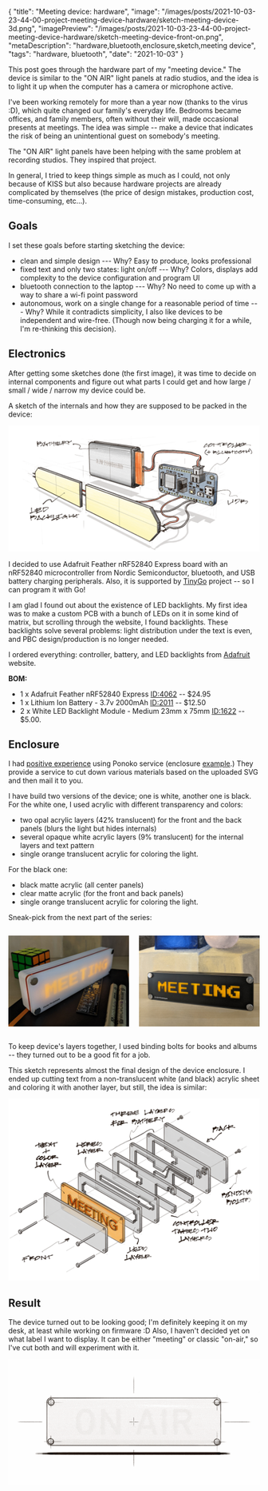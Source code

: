 {
    "title": "Meeting device: hardware",
    "image": "/images/posts/2021-10-03-23-44-00-project-meeting-device-hardware/sketch-meeting-device-3d.png",
    "imagePreview": "/images/posts/2021-10-03-23-44-00-project-meeting-device-hardware/sketch-meeting-device-front-on.png",
    "metaDescription": "hardware,bluetooth,enclosure,sketch,meeting device",
    "tags": "hardware, bluetooth",
    "date": "2021-10-03"
}

<!-- preview -->

This post goes through the hardware part of my "meeting device."
The device is similar to the "ON AIR" light panels at radio studios, and the idea is to light it up when the computer has a camera or microphone active.

<!-- /preview -->

I've been working remotely for more than a year now (thanks to the virus :D), which quite changed our family's everyday life.
Bedrooms became offices, and family members, often without their will,  made occasional presents at meetings.
The idea was simple -- make a device that indicates the risk of being an unintentional guest on somebody's meeting.

The "ON AIR" light panels have been helping with the same problem at recording studios.
They inspired that project.

In general, I tried to keep things simple as much as I could, not only because of KISS but also because hardware projects are already complicated by themselves (the price of design mistakes, production cost, time-consuming, etc...).

## Goals

I set these goals before starting sketching the device:
- clean and simple design
    --- Why? Easy to produce, looks professional
- fixed text and only two states: light on/off
    --- Why? Colors, displays add complexity to the device configuration and program UI
- bluetooth connection to the laptop
    --- Why? No need to come up with a way to share a wi-fi point password
- autonomous, work on a single change for a reasonable period of time
    --- Why? While it contradicts simplicity, I also like devices to be independent and wire-free. (Though now being charging it for a while, I'm re-thinking this decision).

## Electronics

After getting some sketches done (the first image), it was time to decide on internal components and figure out what parts I could get and how large / small / wide / narrow my device could be.

A sketch of the internals and how they are supposed to be packed in the device:

![sketch of the internals electronics](/images/posts/2021-10-03-23-44-00-project-meeting-device-hardware/sketch-meeting-device-internals.png)

I decided to use Adafruit Feather nRF52840 Express board with an nRF52840 microcontroller from Nordic Semiconductor, bluetooth, and USB battery charging peripherals.
Also, it is supported by
[TinyGo](https://tinygo.org/docs/reference/microcontrollers/feather-nrf52840/)
project -- so I can program it with Go!

I am glad I found out about the existence of LED backlights.
My first idea was to make a custom PCB with a bunch of LEDs on it in some kind of matrix, but scrolling through the website, I found backlights.
These backlights solve several problems: light distribution under the text is even, and PBC design/production is no longer needed.

I ordered everything: controller, battery, and LED backlights from
[Adafruit](https://www.adafruit.com/) website.

**BOM:**
- 1 x Adafruit Feather nRF52840 Express [ID:4062](http://adafru.it/4062) -- $24.95
- 1 x Lithium Ion Battery - 3.7v 2000mAh [ID:2011](http://adafru.it/2011) -- $12.50
- 2 x White LED Backlight Module - Medium 23mm x 75mm [ID:1622](http://adafru.it/1622) -- $5.00.

## Enclosure

I had
[positive experience](/posts/2018/12/14/drive-distributed-storage-on-raspberry-pi/)
using Ponoko service (enclosure
[example](https://www.ponoko.com/blog/digital-manufacturing/deciphering-shades-of-white/).)
They provide a service to cut down various materials based on the uploaded SVG and then mail it to you.

I have build two versions of the device; one is white, another one is black.
For the white one, I used acrylic with different transparency and colors:
- two opal acrylic layers (42% translucent) for the front and the back panels (blurs the light but hides internals)
- several opaque white acrylic layers (9% translucent) for the internal layers and text pattern
- single orange translucent acrylic for coloring the light.

For the black one:
- black matte acrylic (all center panels)
- clear matte acrylic (for the front and back panels)
- single orange translucent acrylic for coloring the light.

Sneak-pick from the next part of the series:

<div style="display: flex; flex-direction: row; column-gap: 20px;">

![photo of the white version](/images/posts/2021-10-03-23-44-00-project-meeting-device-hardware/on-air-prototype-white.jpg)

![photo of the black version](/images/posts/2021-10-03-23-44-00-project-meeting-device-hardware/on-air-prototype-black.jpg)

</div>

To keep device's layers together, I used binding bolts for books and albums -- they turned out to be a good fit for a job.

This sketch represents almost the final design of the device enclosure.
I ended up cutting text from a non-translucent white (and black) acrylic sheet and coloring it with another layer, but still, the idea is similar:

![sketch of all internal layers of the device](/images/posts/2021-10-03-23-44-00-project-meeting-device-hardware/sketch-meeting-device-layers.png)

## Result

The device turned out to be looking good; I'm definitely keeping it on my desk, at least while working on firmware :D
Also, I haven't decided yet on what label I want to display. It can be either "meeting" or classic "on-air," so I've cut both and will experiment with it.

![blinking on-air animation of the device](/images/posts/2021-10-03-23-44-00-project-meeting-device-hardware/sketch-meeting-device-front.gif)
